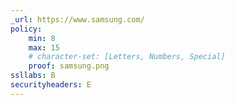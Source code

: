 ```yaml
---
_url: https://www.samsung.com/
policy:
    min: 8
    max: 15
    # character-set: [Letters, Numbers, Special]
    proof: samsung.png
ssllabs: B
securityheaders: E
---
```

